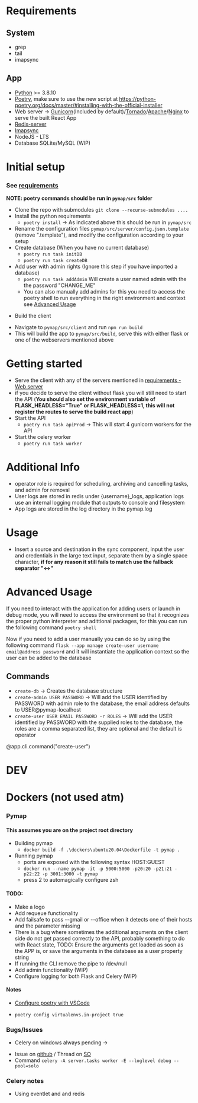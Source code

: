# Requirements

## System
* grep
* tail
* imapsync

## App
* [Python](https://www.python.org/) >= 3.8.10
* [Poetry](https://python-poetry.org/), make sure to use the new script at https://python-poetry.org/docs/master/#installing-with-the-official-installer
* Web server -> [Gunicorn](https://gunicorn.org/)(Included by default)/[Tornado](https://www.tornadoweb.org/en/stable/)/[Apache](https://www.apache.org/)/[Nginx](https://www.nginx.com/) to serve the built React App
* [Redis-server](https://redis.com/)
* [Imapsync](https://github.com/imapsync/imapsync)
* NodeJS - LTS
* Database SQLite/MySQL (WIP)

# Initial setup
### See [requirements](#requirements)
**NOTE: poetry commands should be run in `pymap/src` folder**

- Clone the repo with submodules `git clone --recurse-submodules ....`
- Install the python requirements
  * `poetry install` -> As indicated above this should be run in `pymap/src`
- Rename the configuration files `pymap/src/server/config.json.template` (remove ".template"), and modify the configuration according to your setup
- Create database (When you have no current database)
  * `poetry run task initDB`
  * `poetry run task createDB`
- Add user with admin rights (Ignore this step if you have imported a database)
  * `poetry run task addAdmin` Will create a user named admin with the the password "CHANGE_ME"
  * You can also manually add admins for this you need to access the poetry shell to run everything in the right environment and context see [Advanced Usage](#advanced-usage)
* Build the client
 - Navigate to `pymap/src/client` and run `npm run build`
 - This will build the app to `pymap/src/build`, serve this with either flask or one of the webservers mentioned above

# Getting started

* Serve the client with any of the servers mentioned in [requirements - Web server](#requirements)
* if you decide to serve the client without flask you will still need to start the API (**You should also set the environment variable of FLASK_HEADLESS="True" or FLASK_HEADLESS=1, this will not register the routes to serve the build react app**)
* Start the API
  - `poetry run task apiProd` -> This will start 4 gunicorn workers for the API
* Start the celery worker
  - `poetry run task worker`


# Additional Info

* operator role is required for scheduling, archiving and cancelling tasks, and admin for  removal
* User logs are stored in redis under {username}_logs, application logs use an internal logging module that outputs to console and filesystem
* App logs are stored in the log directory in the pymap.log


# Usage

- Insert a source and destination in the sync component, input the user and credentials in the large text input, separate them by a single space character, **if for any reason it still fails to match use the fallback separator "<->"**

# Advanced Usage

If you need to interact with the application for adding users or launch in debug mode, you will need to access the environment so that it recognizes the proper python interpreter and adittional packages, for this you can run the following command `poetry shell`

Now if you need to add a user manually you can do so by using the following command `flask --app manage create-user username email@address password` and it will instantiate the application context so the user can be added to the database

## Commands
- `create-db` -> Creates the database structure
- `create-admin USER PASSWORD` -> Will add the USER identified by PASSWORD with admin role to the database, the email address defaults to USER@pymap-localhost
- `create-user USER EMAIL PASSWORD -r ROLES` -> Will add the USER identified by PASSWORD with the supplied roles to the database, the roles are a comma separated list, they are optional and the default is operator

@app.cli.command("create-user")


# DEV

# Dockers (not used atm)
### Pymap
#### This assumes you are on the project root directory

* Building pymap
  - `docker build -f .\dockers\ubuntu20.04\Dockerfile -t pymap .`
* Running pymap
  - ports are exposed with the following syntax HOST:GUEST
  - `docker run --name pymap -it -p 5000:5000 -p20:20 -p21:21 -p22:22 -p 3001:3000 -t pymap`
  - press 2 to automagically configure zsh

#### TODO:
* Make a logo
* Add requeue functionality
* Add failsafe to pass --gmail or --office when it detects one of their hosts and the parameter missing
* There is a bug where sometimes the additional arguments on the client side do not get passed correctly to the API,
  probably something to do with React state, TODO: Ensure the arguments get loaded as soon as the APP is, or save the arguments
  in the database as a user property string 
* If running the CLI remove the pipe to /dev/null
* Add admin functionality (WIP)
* Configure logging for both Flask and Celery (WIP)


#### Notes

* [Configure poetry with VSCode](https://stackoverflow.com/a/64434542) 
 - `poetry config virtualenvs.in-project true`

### Bugs/Issues

- Celery on windows always pending ->
 * Issue on [github](https://github.com/celery/celery/issues/2146) / Thread on [SO](https://stackoverflow.com/a/27358974)
 * Command `celery -A server.tasks worker -E --loglevel debug --pool=solo`

### Celery notes
* Using eventlet and and redis